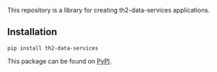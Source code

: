 This repository is a library for creating th2-data-services applications.

## Installation
```
pip install th2-data-services
```
This package can be found on [PyPI](https://pypi.org/project/th2-data-services/ "th2-data-services").
